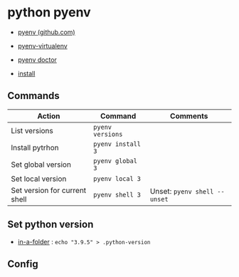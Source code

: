 # python pyenv

- [pyenv (github.com)](https://github.com/pyenv/pyenv)
- [pyenv-virtualenv](pyenv-virtualenv.md)
- [pyenv doctor](pyenv-doctor.md)

- [install](install.md)


## Commands

| Action                        | Command           | Comments                     |
| ----------------------------- | ----------------- | ---------------------------- |
| List versions                 | `pyenv versions`  |                              |
| Install pytrhon               | `pyenv install 3` |                              |
| Set global version            | `pyenv global 3`  |                              |
| Set local version             | `pyenv local 3`   |                              |
| Set version for current shell | `pyenv shell 3`   | Unset: `pyenv shell --unset` |

## Set python version

- [in-a-folder](in-a-folder.md) :  `echo "3.9.5" > .python-version`



## Config

